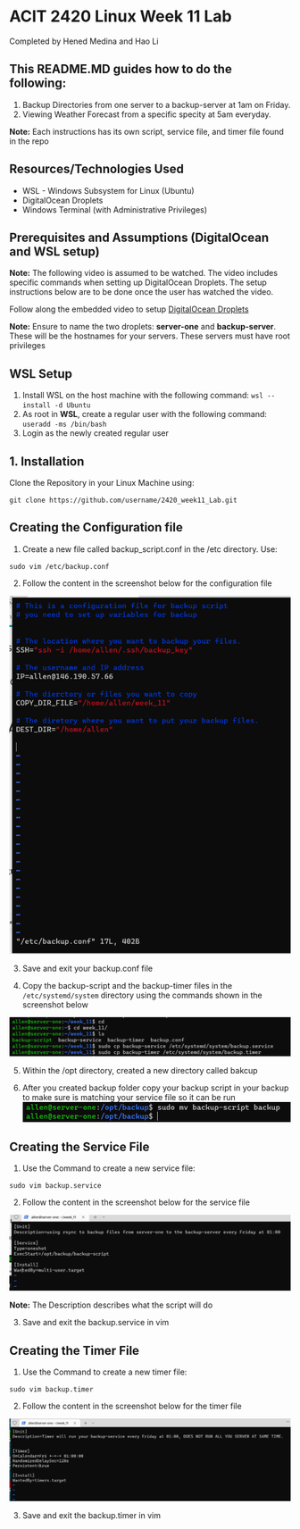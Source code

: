 ACIT 2420 Linux Week 11 Lab
===============

Completed by Hened Medina and Hao Li


This README.MD guides how to do the following:
----------------------------------------------
1. Backup Directories from one server to a backup-server at 1am on Friday.
2. Viewing Weather Forecast from a specific specity at 5am everyday.

**Note:** Each instructions has its own script, service file, and timer file found in the repo



Resources/Technologies Used
-------------------------------

- WSL - Windows Subsystem for Linux (Ubuntu)
- DigitalOcean Droplets
- Windows Terminal (with Administrative Privileges)


Prerequisites and Assumptions (DigitalOcean and WSL setup)
----------------------------------
**Note:** The following video is assumed to be watched. The video includes specific commands when setting up DigitalOcean Droplets. The setup instructions below are to be done once the user has watched the video.

Follow along the embedded video to setup [DigitalOcean Droplets](https://vimeo.com/758870226/f75da348fc?embedded=true&source=video_title&owner=17609105)

**Note:** 
Ensure to name the two droplets: **server-one** and **backup-server**. These will be the hostnames for your servers. These servers must have root privileges

WSL Setup
-------------------------

1. Install WSL on the  host machine with the following command: `wsl --install -d Ubuntu`
2. As root in **WSL**,  create a regular user with the following command: `useradd -ms /bin/bash`
3. Login as the newly created regular user


## 1. Installation

Clone the Repository in your Linux Machine using:

```
git clone https://github.com/username/2420_week11_Lab.git
```

## Creating the Configuration file
1. Create a new file called backup_script.conf in the /etc directory. Use:
```
sudo vim /etc/backup.conf
```
2. Follow the content in the screenshot below for the configuration file

![](images/backupconf.png)

3. Save and exit your backup.conf file

4. Copy the backup-script and the backup-timer files in the `/etc/systemd/system` directory using the commands shown in the screenshot below

![](images/image12.png)

5. Within the /opt directory, created a new directory called bakcup

6. After you created backup folder copy your backup script in your backup to make sure is matching your service file so it can be run 
![](images/image20.png)


## Creating the Service File
1. Use the Command to create a new service file:
```
sudo vim backup.service
```
2. Follow the content in the screenshot below for the service file

![](images/image14.png)

**Note:** The Description describes what the script will do

3. Save and exit the backup.service in vim

## Creating the Timer File
1. Use the Command to create a new timer file:
```
sudo vim backup.timer
```
2. Follow the content in the screenshot below for the timer file

![](images/image7.png)

3. Save and exit the backup.timer in vim
